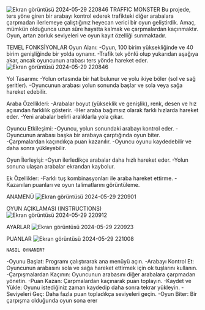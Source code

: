 ![Ekran görüntüsü 2024-05-29 220846](https://github.com/BetulSare/TrafficMonster/assets/132604539/891ab84f-16af-4c1a-91ba-98b5a4b47b9c)
      TRAFFIC MONSTER
Bu projede, ters yöne giren bir arabayı kontrol ederek trafikteki diğer arabalara çarpmadan ilerlemeye çalıştığınız heyecan verici bir oyun geliştirdik. Amaç, mümkün olduğunca uzun süre hayatta kalmak ve çarpmalardan kaçınmaktır. Oyun, artan zorluk seviyeleri ve oyun kayıt özelliği sunmaktadır.

TEMEL FONKSİYONLAR
Oyun Alanı:
-Oyun, 100 birim yüksekliğinde ve 40 birim genişliğinde bir yolda oynanır.
-Trafik tek yönlü olup yukarıdan aşağıya akar, ancak oyuncunun arabası ters yönde hareket eder.
![Ekran görüntüsü 2024-05-29 220846](https://github.com/BetulSare/TrafficMonster/assets/132604539/de10c10b-0154-4c77-928e-7848b28a5231)

Yol Tasarımı:
-Yolun ortasında bir hat bulunur ve yolu ikiye böler (sol ve sağ şeritler).
-Oyuncunun arabası yolun sonunda başlar ve sola veya sağa hareket edebilir.

Araba Özellikleri:
-Arabalar boyut (yükseklik ve genişlik), renk, desen ve hız açısından farklılık gösterir.
-Her araba bağımsız olarak farklı hızlarda hareket eder.
-Yeni arabalar belirli aralıklarla yola çıkar.

Oyuncu Etkileşimi:
-Oyuncu, yolun sonundaki arabayı kontrol eder.
-Oyuncunun arabası başka bir arabaya çarptığında oyun biter.
-Çarpmalardan kaçındıkça puan kazanılır.
-Oyuncu oyunu kaydedebilir ve daha sonra yükleyebilir.

Oyun İlerleyişi:
-Oyun ilerledikçe arabalar daha hızlı hareket eder.
-Yolun sonuna ulaşan arabalar ekrandan kaybolur.

Ek Özellikler:
-Farklı tuş kombinasyonları ile araba hareket ettirme.
-Kazanılan puanları ve oyun talimatlarını görüntüleme.



ANAMENÜ
![Ekran görüntüsü 2024-05-29 220901](https://github.com/BetulSare/TrafficMonster/assets/132604539/a2a43522-ad0b-4123-9ffe-c1233504cc2e)



OYUN AÇIKLAMASI (INSTRUCTIONS)
![Ekran görüntüsü 2024-05-29 220912](https://github.com/BetulSare/TrafficMonster/assets/132604539/88c0d35d-bd48-4d0e-97a9-83174d575e18)


AYARLAR
![Ekran görüntüsü 2024-05-29 220923](https://github.com/BetulSare/TrafficMonster/assets/132604539/3ed2ff23-5dd3-4e03-8d6d-1c2ed3ee01d1)


PUANLAR
![Ekran görüntüsü 2024-05-29 221008](https://github.com/BetulSare/TrafficMonster/assets/132604539/dd547518-5357-4bca-8d21-80e5184c47b1)




    NASIL OYNANIR?

-Oyunu Başlat: Programı çalıştırarak ana menüyü açın.
-Arabayı Kontrol Et: Oyuncunun arabasını sola ve sağa hareket ettirmek için ok tuşlarını kullanın.
-Çarpışmalardan Kaçının: Oyuncunun arabasını diğer arabalara çarpmadan yönetin.
-Puan Kazan: Çarpmalardan kaçınarak puan toplayın.
-Kaydet ve Yükle: Oyunu istediğiniz zaman kaydedip daha sonra tekrar yükleyin.
-Seviyeleri Geç: Daha fazla puan topladıkça seviyeleri geçin.
-Oyun Biter: Bir çarpışma olduğunda oyun sona erer
